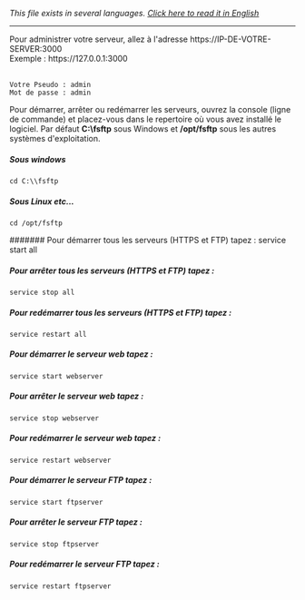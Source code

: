 <i>This file exists in several languages. <a href="HELP.md"><u>Click here to read it in English</u></a></i>
<hr>
Pour administrer votre serveur, allez à l'adresse https://IP-DE-VOTRE-SERVER:3000<br>
Exemple : https://127.0.0.1:3000<br><br>

```
Votre Pseudo : admin
Mot de passe : admin
```
Pour démarrer, arrêter ou redémarrer les serveurs, ouvrez la console (ligne de commande) et placez-vous dans le repertoire où vous avez installé le logiciel. Par défaut <b>C:\\fsftp</b> sous Windows et <b>/opt/fsftp</b> sous les autres systèmes d'exploitation.<br>

##### Sous windows
```
cd C:\\fsftp
```

##### Sous Linux etc...
```
cd /opt/fsftp
```

####### Pour démarrer tous les serveurs (HTTPS et FTP) tapez :
	service start all

##### Pour arrêter tous les serveurs (HTTPS et FTP) tapez :
	service stop all

##### Pour redémarrer tous les serveurs (HTTPS et FTP) tapez :
	service restart all

##### Pour démarrer le serveur web tapez :
	service start webserver

##### Pour arrêter le serveur web tapez :
	service stop webserver

##### Pour redémarrer le serveur web tapez :
	service restart webserver

##### Pour démarrer le serveur FTP tapez :
	service start ftpserver

##### Pour arrêter le serveur FTP tapez :
	service stop ftpserver

##### Pour redémarrer le serveur FTP tapez :
	service restart ftpserver



